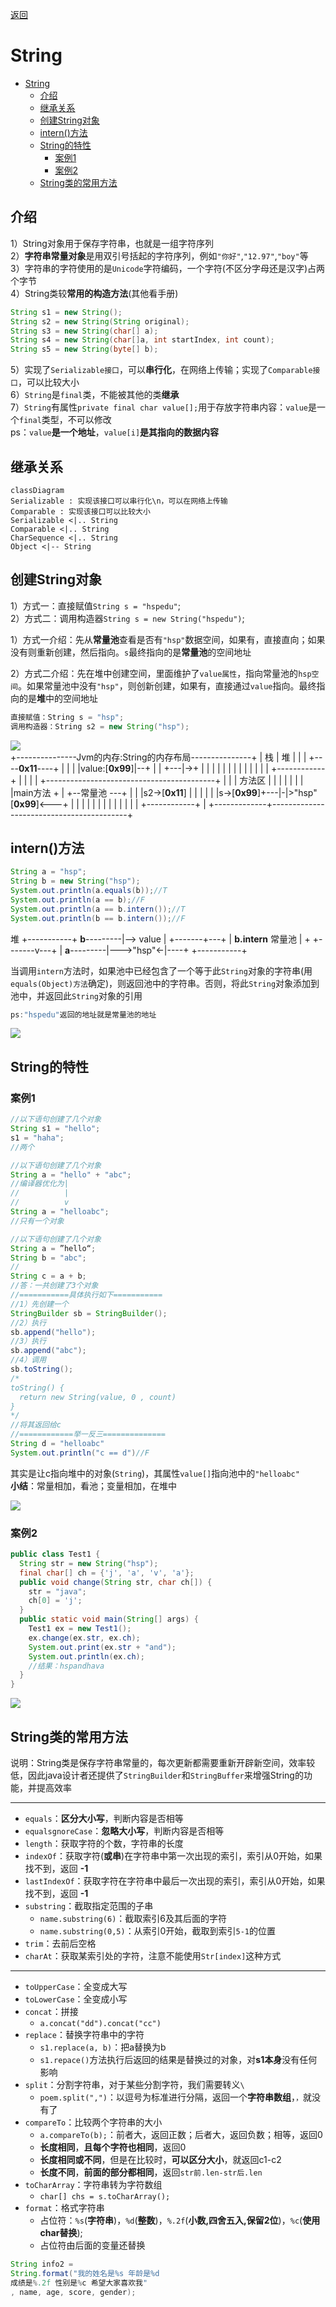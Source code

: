 
[返回](常用类.md)
# String
- [String](#string)
  - [介绍](#介绍)
  - [继承关系](#继承关系)
  - [创建String对象](#创建string对象)
  - [intern()方法](#intern方法)
  - [String的特性](#string的特性)
    - [案例1](#案例1)
    - [案例2](#案例2)
  - [String类的常用方法](#string类的常用方法)

## 介绍
1）String对象用于保存字符串，也就是一组字符序列  
2）**字符串常量对象**是用双引号括起的字符序列，例如`"你好"`,`"12.97"`,`"boy"`等  
3）字符串的字符使用的是`Unicode`字符编码，一个字符(不区分字母还是汉字)占两个字节  
4）String类较**常用的构造方法**(其他看手册)  
```java
String s1 = new String();
String s2 = new String(String original);
String s3 = new String(char[] a);
String s4 = new String(char[]a, int startIndex, int count);
String s5 = new String(byte[] b);
```
5）实现了`Serializable接口`，可以**串行化**，在网络上传输；实现了`Comparable接口`，可以比较大小  
6）`String`是`final`类，不能被其他的类**继承**  
7）`String`有属性`private final char value[];`用于存放字符串内容：`value`是一个`final`类型，不可以修改  
ps：`value`**是一个地址**，`value[i]`**是其指向的数据内容**
## 继承关系

```mermaid
classDiagram
Serializable : 实现该接口可以串行化\n，可以在网络上传输
Comparable : 实现该接口可以比较大小
Serializable <|.. String
Comparable <|.. String
CharSequence <|.. String
Object <|-- String
```

## 创建String对象

1）方式一：直接赋值`String s = "hspedu"`;  
2）方式二：调用构造器`String s = new String("hspedu")`;

1）方式一介绍：先从**常量池**查看是否有`"hsp"`数据空间，如果有，直接直向；如果没有则重新创建，然后指向。`s`最终指向的是**常量池**的空间地址  

2）方式二介绍：先在堆中创建空间，里面维护了`value属性`，指向常量池的`hsp空间`。如果常量池中没有`"hsp"`，则创新创建，如果有，直接通过`value`指向。最终指向的是**堆**中的空间地址

```java
直接赋值：String s = "hsp";               
调用构造器：String s2 = new String("hsp");
```


<img src="https://stolorzs.github.io/Picgo/drawio/StringMemory.png">


<div class="di">
+---------------Jvm的内存:String的内存布局---------------+
| 栈          | 堆                                       |
|             |  +----<b>0x11</b>----+                          |
|             |  |value:[<strong>0x99</strong>]|--+                       |
|         +---|->+            |  |                       |
|         |   |  |            |  |                       |
|         |   |  +------------+  |                       |
|         |   +------------------------------------------+
|         |   | 方法区           |                       |
|         |   |                  |                       |
|main方法 +   | +--常量池 ---+   |                       |
|s2->[<b>0x11</b>]   | |            |   |                       |
|s->[<strong>0x99</strong>]+---|-|>"hsp"[<strong>0x99</strong>]<---+                       |
|             | |            |                           |
|             | |            |                           |
|             | +------------+                           |
+-------------+------------------------------------------+</div>

## intern()方法

```java
String a = "hsp";
String b = new String("hsp");
System.out.println(a.equals(b));//T
System.out.println(a == b);//F
System.out.println(a == b.intern());//T
System.out.println(b == b.intern());//F
```

<div class="di">
          堆
          +-----------+
<b>b</b>---------|--> value  |
          +-------+---+
                  |     <strong>b.intern</strong>
          常量池  |        +
          +-------v---+    |
<b>a</b>---------|--->"hsp"<-|----+
          +-----------+

</div>

当调用`intern`方法时，如果池中已经包含了一个等于此`String`对象的字符串(用`equals(Object)方法`确定)，则返回池中的字符串。否则，将此`String`对象添加到池中，并返回此`String`对象的引用

```java
ps:"hspedu"返回的地址就是常量池的地址
```
<img class ="white" src="https://stolorzs.github.io/Picgo/drawio/StringExercise05.png">

## String的特性
### 案例1

```java
//以下语句创建了几个对象 
String s1 = "hello";
s1 = "haha";
//两个 
```
```java
//以下语句创建了几个对象
String a = "hello" + "abc";
//编译器优化为|
//          |
//          v
String a = "helloabc";
//只有一个对象
```
```java
//以下语句创建了几个对象
String a = ”hello“;
String b = "abc";
//
String c = a + b;
//答：一共创建了3个对象
//===========具体执行如下===========
//1）先创建一个
StringBuilder sb = StringBuilder();
//2）执行
sb.append("hello");
//3）执行
sb.append("abc");
//4）调用
sb.toString();
/*
toString() {
  return new String(value, 0 , count)
}
*/
//将其返回给c
//============举一反三==============
String d = "helloabc"
System.out.println("c == d")//F
```
其实是让c指向堆中的对象(`String`)，其属性`value[]`指向池中的`"helloabc"`  
**小结**：常量相加，看池；变量相加，在堆中

<img class ="white" src="https://stolorzs.github.io/Picgo/drawio/StringExercise08.png">

### 案例2

```java
public class Test1 {
  String str = new String("hsp");
  final char[] ch = {'j', 'a', 'v', 'a'};
  public void change(String str, char ch[]) {
    str = "java";
    ch[0] = 'j';
  }
  public static void main(String[] args) {
    Test1 ex = new Test1();
    ex.change(ex.str, ex.ch);
    System.out.print(ex.str + "and");
    System.out.println(ex.ch);
    //结果：hspandhava
  }
}
```
<img src="https://stolorzs.github.io/Picgo/drawio/StringExercise09x.svg">

## String类的常用方法

说明：String类是保存字符串常量的，每次更新都需要重新开辟新空间，效率较低，因此java设计者还提供了`StringBuilder`和`StringBuffer`来增强String的功能，并提高效率 

---
- `equals`：**区分大小写**，判断内容是否相等
- `equalsgnoreCase`：**忽略大小写**，判断内容是否相等
- `length`：获取字符的个数，字符串的长度
- `indexOf`：获取字符(**或串**)在字符串中第一次出现的索引，索引从0开始，如果找不到，返回 **-1**
- `lastIndexOf`：获取字符在字符串中最后一次出现的索引，索引从0开始，如果找不到，返回 **-1** 
- `substring`：截取指定范围的子串
  - `name.substring(6)`：截取索引6及其后面的字符
  - `name.substring(0,5)`：从索引0开始，截取到索引`5-1`的位置
- `trim`：去前后空格
- `charAt`：获取某索引处的字符，注意不能使用`Str[index]`这种方式
---
- `toUpperCase`：全变成大写
- `toLowerCase`：全变成小写
- `concat`：拼接
  - `a.concat("dd").concat("cc")`
- `replace`：替换字符串中的字符
  - `s1.replace(a, b)`：把a替换为b
  - `s1.repace()`方法执行后返回的结果是替换过的对象，对**s1本身**没有任何影响
- `split`：分割字符串，对于某些分割字符，我们需要转义`\`
  - `poem.split(",")`：以逗号为标准进行分隔，返回一个**字符串数组**，`，`就没有了
- `compareTo`：比较两个字符串的大小
  - `a.compareTo(b);`：前者大，返回正数；后者大，返回负数；相等，返回0
  - **长度相同**，**且每个字符也相同**，返回0
  - **长度相同或不同**，但是在比较时，**可以区分大小**，就返回c1-c2
  - **长度不同**，**前面的部分都相同**，返回`str前.len-str后.len`
- `toCharArray`：字符串转为字符数组
  - `char[] chs = s.toCharArray();`
- `format`：格式字符串
  - 占位符：`%s`(**字符串**)，`%d`(**整数**)，`%.2f`(**小数,四舍五入,保留2位**)，`%c`(**使用char替换**);
  - 占位符由后面的变量还替换

```java
String info2 = 
String.format("我的姓名是%s 年龄是%d 
成绩是%.2f 性别是%c 希望大家喜欢我"
, name, age, score, gender);
```